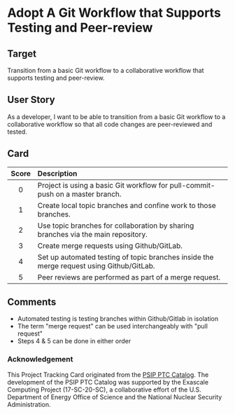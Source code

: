 [metadata:tags]:- "ecp-psip-ptc"
# Adopt A Git Workflow that Supports Testing and Peer-review

## Target

Transition from a basic Git workflow to a collaborative workflow that supports testing and peer-review.

## User Story

As a developer, I want to be able to transition from a basic Git workflow to a collaborative workflow 
so that all code changes are peer-reviewed and tested. 

## Card

| Score         | Description |
| :-------------: | :------------- |
| 0 | Project is using a basic Git workflow for pull-commit-push on a master branch.|
| 1 | Create local topic branches and confine work to those branches.|
| 2 | Use topic branches for collaboration by sharing branches via the main repository.|
| 3 | Create merge requests using Github/GitLab.|
| 4 | Set up automated testing of topic branches inside the merge request using Github/GitLab.|
| 5 | Peer reviews are performed as part of a merge request.|

## Comments

- Automated testing is testing branches within Github/Gitlab in isolation
- The term "merge request" can be used interchangeably with "pull request"
- Steps 4 & 5 can be done in either order


### Acknowledgement

This Project Tracking Card originated from the [PSIP PTC Catalog](https://bssw-psip.github.io/ptc-catalog/). The development of the PSIP PTC Catalog was supported by the Exascale Computing Project (17-SC-20-SC), a collaborative effort of the U.S. Department of Energy Office of Science and the National Nuclear Security Administration.
